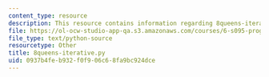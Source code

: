 ```yaml
---
content_type: resource
description: This resource contains information regarding 8queens-iterative.py.
file: https://ol-ocw-studio-app-qa.s3.amazonaws.com/courses/6-s095-programming-for-the-puzzled-january-iap-2018/0937b4feb932f0f906c68fa9bc924dce_8queens-iterative.py
file_type: text/python-source
resourcetype: Other
title: 8queens-iterative.py
uid: 0937b4fe-b932-f0f9-06c6-8fa9bc924dce
---
```

